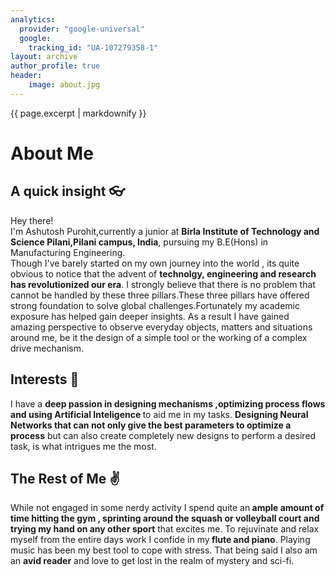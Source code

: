 ```yaml
---
analytics:
  provider: "google-universal"
  google:
    tracking_id: "UA-107279358-1"
layout: archive
author_profile: true
header:
    image: about.jpg
---
```


{{ page.excerpt | markdownify }}
# About Me  

## A quick insight :eyeglasses:
Hey there!   
I'm Ashutosh Purohit,currently a junior at <b>Birla Institute of Technology and Science Pilani,Pilani campus, India</b>, pursuing my B.E(Hons) in Manufacturing Engineering.  
Though I've barely started on my own journey into the world , its quite obvious to notice that the advent of <b>technolgy, engineering and research has revolutionized our era</b>. I strongly believe that there is no problem that cannot be handled by these three pillars.These three pillars have offered strong foundation to solve global challenges.Fortunately my academic exposure has helped gain deeper insights. As a result I have gained amazing perspective to observe everyday objects, matters and situations around me, be it the design of a simple tool or the working of a complex drive mechanism.   

## Interests :eyes:
I have a <b>deep passion in designing mechanisms ,optimizing process flows and using Artificial Inteligence </b>to aid me in my tasks. <b>Designing Neural Networks that can not only give the best parameters to optimize a process</b> but can also create completely new designs to perform a desired task, is what intrigues me the most.


## The Rest of Me :v:
While not engaged in some nerdy activity I spend quite an<b> ample amount of time hitting the gym , sprinting around the squash or volleyball court and trying my hand on any other sport</b> that excites me. To rejuvinate and relax myself from the entire days work I confide in my<b> flute and piano</b>. Playing music has been my best tool to cope with stress. That being said I also am an <b>avid reader</b> and love to get lost in the realm of mystery and sci-fi.
